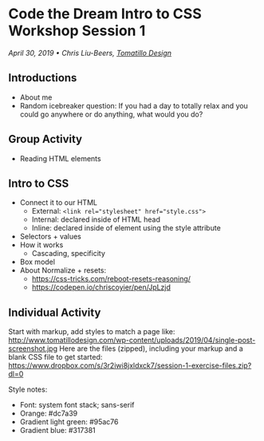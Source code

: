 # Code the Dream Intro to CSS Workshop Session 1
_April 30, 2019 • Chris Liu-Beers, [Tomatillo Design](http://www.tomatillodesign.com/)_

## Introductions
- About me
- Random icebreaker question: If you had a day to totally relax and you could go anywhere or do anything, what would you do?

## Group Activity
- Reading HTML elements

## Intro to CSS
- Connect it to our HTML
   - External: `<link rel="stylesheet" href="style.css">`
   - Internal: declared inside of HTML head
   - Inline: declared inside of element using the style attribute
- Selectors + values
- How it works
   - Cascading, specificity
- Box model
- About Normalize + resets:
   - https://css-tricks.com/reboot-resets-reasoning/
   - https://codepen.io/chriscoyier/pen/JpLzjd

## Individual Activity
Start with markup, add styles to match a page like: http://www.tomatillodesign.com/wp-content/uploads/2019/04/single-post-screenshot.jpg
Here are the files (zipped), including your markup and a blank CSS file to get started: https://www.dropbox.com/s/3r2iwi8jxldxck7/session-1-exercise-files.zip?dl=0


Style notes:
- Font: system font stack; sans-serif
- Orange: #dc7a39
- Gradient light green: #95ac76
- Gradient blue: #317381
